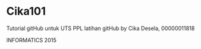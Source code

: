 
# Cika101

Tutorial gitHub untuk UTS PPL
latihan gitHub by Cika Desela, 00000011818

INFORMATICS 2015

